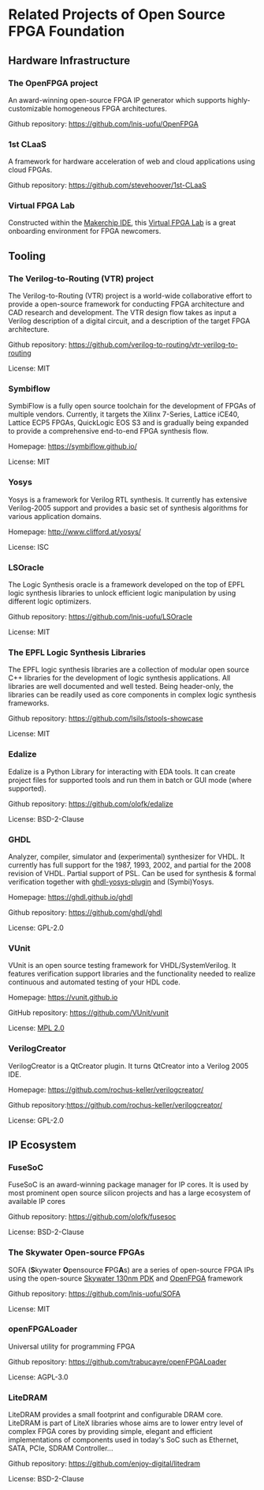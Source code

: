 # Related Projects of Open Source FPGA Foundation

## Hardware Infrastructure

### The OpenFPGA project
An award-winning open-source FPGA IP generator which supports highly-customizable homogeneous FPGA architectures.

Github repository: https://github.com/lnis-uofu/OpenFPGA

### 1st CLaaS
A framework for hardware acceleration of web and cloud applications using cloud FPGAs.

Github repository: https://github.com/stevehoover/1st-CLaaS

### Virtual FPGA Lab
Constructed within the [Makerchip IDE](https://makerchip.com), this [Virtual FPGA Lab](https://github.com/os-fpga/Virtual-FPGA-Lab) is a great onboarding environment for FPGA newcomers.

## Tooling

### The Verilog-to-Routing (VTR) project
The Verilog-to-Routing (VTR) project is a world-wide collaborative effort to provide a open-source framework for conducting FPGA architecture and CAD research and development. The VTR design flow takes as input a Verilog description of a digital circuit, and a description of the target FPGA architecture.

Github repository: https://github.com/verilog-to-routing/vtr-verilog-to-routing

License: MIT

### Symbiflow
SymbiFlow is a fully open source toolchain for the development of FPGAs of multiple vendors. Currently, it targets the Xilinx 7-Series, Lattice iCE40, Lattice ECP5 FPGAs, QuickLogic EOS S3 and is gradually being expanded to provide a comprehensive end-to-end FPGA synthesis flow.

Homepage: https://symbiflow.github.io/

License: MIT

### Yosys
Yosys is a framework for Verilog RTL synthesis. It currently has extensive Verilog-2005 support and provides a basic set of synthesis algorithms for various application domains.

Homepage: http://www.clifford.at/yosys/

License: ISC

### LSOracle
The Logic Synthesis oracle is a framework developed on the top of EPFL logic synthesis libraries to unlock efficient logic manipulation by using different logic optimizers.

Github repository: https://github.com/lnis-uofu/LSOracle

License: MIT

### The EPFL Logic Synthesis Libraries
The EPFL logic synthesis libraries are a collection of modular open source C++ libraries for the development of logic synthesis applications. All libraries are well documented and well tested. Being header-only, the libraries can be readily used as core components in complex logic synthesis frameworks.

Github repository: https://github.com/lsils/lstools-showcase

License: MIT

### Edalize
Edalize is a Python Library for interacting with EDA tools. It can create project files for supported tools and run them in batch or GUI mode (where supported).

Github repository: https://github.com/olofk/edalize

License: BSD-2-Clause

### GHDL
Analyzer, compiler, simulator and (experimental) synthesizer for VHDL. It currently has full support for the 1987, 1993, 2002, and partial for the 2008 revision of VHDL. Partial support of PSL. Can be used for synthesis & formal verification together with [ghdl-yosys-plugin](https://github.com/ghdl/ghdl-yosys-plugin) and (Symbi)Yosys.

Homepage: https://ghdl.github.io/ghdl

Github repository: https://github.com/ghdl/ghdl

License: GPL-2.0

### VUnit
VUnit is an open source testing framework for VHDL/SystemVerilog. It features verification support libraries and the functionality needed to realize continuous and automated testing of your HDL code.

Homepage: https://vunit.github.io

GitHub repository: https://github.com/VUnit/vunit

License: [MPL 2.0](https://www.mozilla.org/en-US/MPL/2.0)

### VerilogCreator
VerilogCreator is a QtCreator plugin. It turns QtCreator into a Verilog 2005 IDE.

Homepage: https://github.com/rochus-keller/verilogcreator/

Github repository:https://github.com/rochus-keller/verilogcreator/

License: GPL-2.0

## IP Ecosystem

### FuseSoC
FuseSoC is an award-winning package manager for IP cores. It is used by most prominent open source silicon projects and has a large ecosystem of available IP cores

Github repository: https://github.com/olofk/fusesoc

License: BSD-2-Clause

### The Skywater Open-source FPGAs
SOFA (**S**kywater **O**pensource **F**PG**A**s) are a series of open-source FPGA IPs using the open-source [Skywater 130nm PDK](https://github.com/google/skywater-pdk) and [OpenFPGA](https://github.com/lnis-uofu/OpenFPGA) framework

Github repository: https://github.com/lnis-uofu/SOFA

License: MIT

### openFPGALoader
Universal utility for programming FPGA

Github repository: https://github.com/trabucayre/openFPGALoader

License: AGPL-3.0

### LiteDRAM
LiteDRAM provides a small footprint and configurable DRAM core. LiteDRAM is part of LiteX libraries whose aims are to lower entry level of complex FPGA cores by providing simple, elegant and efficient implementations of components used in today's SoC such as Ethernet, SATA, PCIe, SDRAM Controller...

Github repository: https://github.com/enjoy-digital/litedram

License: BSD-2-Clause
